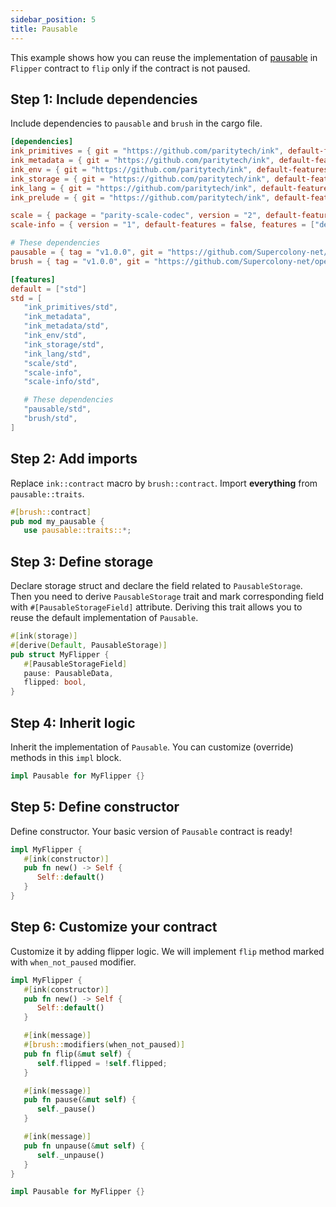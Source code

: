 ```yaml
---
sidebar_position: 5
title: Pausable
---
```


This example shows how you can reuse the implementation of
[pausable](https://github.com/Supercolony-net/openbrush-contracts/tree/main/contracts/security/pausable) in `Flipper` contract to `flip` only if the contract is not paused.

## Step 1: Include dependencies

Include dependencies to `pausable` and `brush` in the cargo file.

```toml
[dependencies]
ink_primitives = { git = "https://github.com/paritytech/ink", default-features = false }
ink_metadata = { git = "https://github.com/paritytech/ink", default-features = false, features = ["derive"], optional = true }
ink_env = { git = "https://github.com/paritytech/ink", default-features = false }
ink_storage = { git = "https://github.com/paritytech/ink", default-features = false }
ink_lang = { git = "https://github.com/paritytech/ink", default-features = false }
ink_prelude = { git = "https://github.com/paritytech/ink", default-features = false }

scale = { package = "parity-scale-codec", version = "2", default-features = false, features = ["derive"] }
scale-info = { version = "1", default-features = false, features = ["derive"], optional = true }

# These dependencies
pausable = { tag = "v1.0.0", git = "https://github.com/Supercolony-net/openbrush-contracts", default-features = false }
brush = { tag = "v1.0.0", git = "https://github.com/Supercolony-net/openbrush-contracts", default-features = false }

[features]
default = ["std"]
std = [
   "ink_primitives/std",
   "ink_metadata",
   "ink_metadata/std",
   "ink_env/std",
   "ink_storage/std",
   "ink_lang/std",
   "scale/std",
   "scale-info",
   "scale-info/std",

   # These dependencies
   "pausable/std",
   "brush/std",
]
```

## Step 2: Add imports

Replace `ink::contract` macro by `brush::contract`.
Import **everything** from `pausable::traits`.

```rust
#[brush::contract]
pub mod my_pausable {
   use pausable::traits::*;
```

## Step 3: Define storage

Declare storage struct and declare the field related to `PausableStorage`.
Then you need to derive `PausableStorage` trait and mark corresponding field
with `#[PausableStorageField]` attribute. Deriving this trait allows you to reuse
the default implementation of `Pausable`.

```rust
#[ink(storage)]
#[derive(Default, PausableStorage)]
pub struct MyFlipper {
   #[PausableStorageField]
   pause: PausableData,
   flipped: bool,
}
```

## Step 4: Inherit logic

Inherit the implementation of `Pausable`. You can customize (override) methods in this `impl` block.

```rust
impl Pausable for MyFlipper {}
```

## Step 5: Define constructor

Define constructor. Your basic version of `Pausable` contract is ready!

```rust
impl MyFlipper {
   #[ink(constructor)]
   pub fn new() -> Self {
      Self::default()
   }
}
```

## Step 6: Customize your contract

Customize it by adding flipper logic. We will implement `flip` method marked with `when_not_paused` modifier.

```rust
impl MyFlipper {
   #[ink(constructor)]
   pub fn new() -> Self {
      Self::default()
   }

   #[ink(message)]
   #[brush::modifiers(when_not_paused)]
   pub fn flip(&mut self) {
      self.flipped = !self.flipped;
   }

   #[ink(message)]
   pub fn pause(&mut self) {
      self._pause()
   }

   #[ink(message)]
   pub fn unpause(&mut self) {
      self._unpause()
   }
}

impl Pausable for MyFlipper {}
```